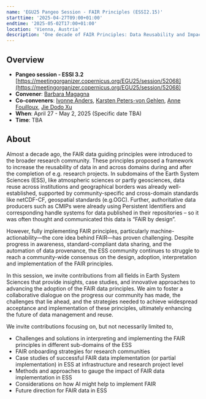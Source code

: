 ```yaml
---
name: 'EGU25 Pangeo Session - FAIR Principles (ESSI2.15)'
starttime: '2025-04-27T09:00+01:00'
endtime: '2025-05-02T17:00+01:00'
location: 'Vienna, Austria'
description: 'One decade of FAIR Principles: Data Reusability and Impact in Earth System Sciences.'
---
```

## Overview

- **Pangeo session - ESSI 3.2** [https://meetingorganizer.copernicus.org/EGU25/session/52068](https://meetingorganizer.copernicus.org/EGU25/session/52068)
- **Convener**: [Barbara Magagna](https://orcid.org/0000-0003-2195-3997)
- **Co-conveners**:  [Ivonne Anders](https://orcid.org/0000-0001-7337-3009), [Karsten Peters-von Gehlen](https://orcid.org/0000-0003-0158-2957), [Anne Fouilloux](https://discourse.pangeo.io/u/annefou), [Jie Dodo Xu](https://orcid.org/0000-0001-8239-2076)
- **When**: April 27 - May 2, 2025 (Specific date TBA)
- **Time**: TBA

## About
Almost a decade ago, the FAIR data guiding principles were introduced to the broader research community. These principles proposed a framework to increase the reusability of data in and across domains during and after the completion of e.g. research projects. In subdomains of the Earth System Sciences (ESS), like atmospheric sciences or partly geosciences, data reuse across institutions and geographical borders was already well-established, supported by community-specific and cross-domain standards like netCDF-CF, geospatial standards (e.g.OGC). Further, authoritative data producers such as CMIPs were already using Persistent Identifiers and corresponding handle systems for data published in their repositories – so it was often thought and communicated this data is “FAIR by design”.

However, fully implementing FAIR principles, particularly machine-actionability—the core idea behind FAIR—has proven challenging. Despite progress in awareness, standard-compliant data sharing, and the automation of data provenance, the ESS community continues to struggle to reach a community-wide consensus on the design, adoption, interpretation and implementation of the FAIR principles.

In this session, we invite contributions from all fields in Earth System Sciences that provide insights, case studies, and innovative approaches to advancing the adoption of the FAIR data principles. We aim to foster a collaborative dialogue on the progress our community has made, the challenges that lie ahead, and the strategies needed to achieve widespread acceptance and implementation of these principles, ultimately enhancing the future of data management and reuse.

We invite contributions focusing on, but not necessarily limited to,
- Challenges and solutions in interpreting and implementing the FAIR principles in different sub-domains of the ESS
- FAIR onboarding strategies for research communities
- Case studies of successful FAIR data implementation (or partial implementation) in ESS at infrastructure and research project level
- Methods and approaches to gauge the impact of FAIR data implementation in ESS
- Considerations on how AI might help to implement FAIR
- Future direction for FAIR data in ESS